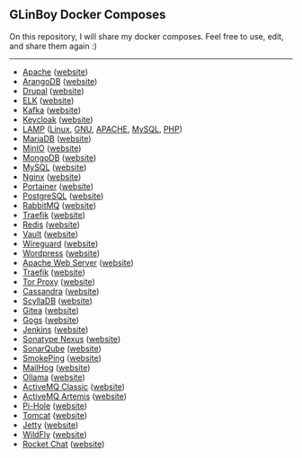 ## GLinBoy Docker Composes

On this repository, I will share my docker composes. Feel free to use, edit, and share them again :)

---

- [Apache](apache/) ([website](https://httpd.apache.org/))
- [ArangoDB](arangodb/) ([website](https://www.arangodb.com/))
- [Drupal](drupal/) ([website](https://www.drupal.org/))
- [ELK](elk/) ([website](https://www.elastic.co/what-is/elk-stack))
- [Kafka](kafka/) ([website](https://kafka.apache.org/))
- [Keycloak](keycloak/) ([website](https://www.keycloak.org/))
- [LAMP](lamp/) ([Linux](https://www.linux.org), [GNU](https://www.gnu.org), [APACHE](https://httpd.apache.org/), [MySQL](https://www.mysql.com/), [PHP](https://www.php.net/))
- [MariaDB](mariadb/) ([website](https://mariadb.org/))
- [MinIO](minio/) ([website](https://min.io/))
- [MongoDB](mongodb/) ([website](https://www.mongodb.com/))
- [MySQL](mysql/) ([website](https://www.mysql.com/))
- [Nginx](nginx/) ([website](https://nginx.org/))
- [Portainer](portainer/) ([website](https://www.portainer.io/))
- [PostgreSQL](postgresql/) ([website](https://www.postgresql.org/))
- [RabbitMQ](rabbitmq/) ([website](https://www.rabbitmq.com/))
- [Traefik](traefik/) ([website](https://traefik.io/traefik/))
- [Redis](redis/) ([website](https://redis.io/))
- [Vault](vault/) ([website](https://www.vaultproject.io/))
- [Wireguard](wireguard/) ([website](https://www.wireguard.com/))
- [Wordpress](wordpress/) ([website](https://wordpress.org/))
- [Apache Web Server](apache/) ([website](https://httpd.apache.org/))
- [Traefik](traefik/) ([website](https://traefik.io/traefik/))
- [Tor Proxy](tor/proxy/) ([website](https://www.torproject.org/))
- [Cassandra](cassandra/) ([website](https://cassandra.apache.org))
- [ScyllaDB](scylladb/) ([website](https://www.scylladb.com/))
- [Gitea](gitea/) ([website](https://about.gitea.com/))
- [Gogs](gogs/) ([website](https://gogs.io/))
- [Jenkins](jenkins/) ([website](https://www.jenkins.io/))
- [Sonatype Nexus](sonatype-nexus/) ([website](https://www.sonatype.com/products/sonatype-nexus-repository))
- [SonarQube](sonarqube/) ([website](https://www.sonarsource.com/products/sonarqube/))
- [SmokePing](smokeping/) ([website](https://oss.oetiker.ch/smokeping/))
- [MailHog](mailhog/) ([website](https://mailcatcher.me/))
- [Ollama](ollama/) ([website](https://ollama.com/))
- [ActiveMQ Classic](activemq-classic/) ([website](https://activemq.apache.org/components/classic/))
- [ActiveMQ Artemis](activemq-artemis/) ([website](https://activemq.apache.org/components/artemis/))
- [Pi-Hole](pi-hole/) ([website](https://pi-hole.net/))
- [Tomcat](tomcat/) ([website](https://tomcat.apache.org/))
- [Jetty](jetty/) ([website](https://jetty.org/))
- [WildFly](wildfly/) ([website](https://www.wildfly.org/))
- [Rocket Chat](rocket-chat/) ([website](https://www.rocket.chat/))
